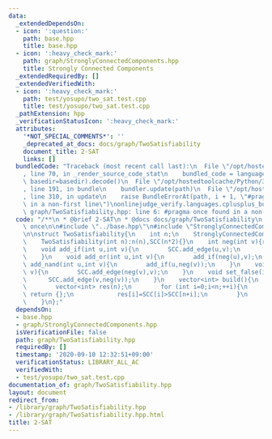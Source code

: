 ```yaml
---
data:
  _extendedDependsOn:
  - icon: ':question:'
    path: base.hpp
    title: base.hpp
  - icon: ':heavy_check_mark:'
    path: graph/StronglyConnectedComponents.hpp
    title: Strongly Connected Components
  _extendedRequiredBy: []
  _extendedVerifiedWith:
  - icon: ':heavy_check_mark:'
    path: test/yosupo/two_sat.test.cpp
    title: test/yosupo/two_sat.test.cpp
  _pathExtension: hpp
  _verificationStatusIcon: ':heavy_check_mark:'
  attributes:
    '*NOT_SPECIAL_COMMENTS*': ''
    _deprecated_at_docs: docs/graph/TwoSatisfiability
    document_title: 2-SAT
    links: []
  bundledCode: "Traceback (most recent call last):\n  File \"/opt/hostedtoolcache/Python/3.8.5/x64/lib/python3.8/site-packages/onlinejudge_verify/documentation/build.py\"\
    , line 70, in _render_source_code_stat\n    bundled_code = language.bundle(stat.path,\
    \ basedir=basedir).decode()\n  File \"/opt/hostedtoolcache/Python/3.8.5/x64/lib/python3.8/site-packages/onlinejudge_verify/languages/cplusplus.py\"\
    , line 191, in bundle\n    bundler.update(path)\n  File \"/opt/hostedtoolcache/Python/3.8.5/x64/lib/python3.8/site-packages/onlinejudge_verify/languages/cplusplus_bundle.py\"\
    , line 310, in update\n    raise BundleErrorAt(path, i + 1, \"#pragma once found\
    \ in a non-first line\")\nonlinejudge_verify.languages.cplusplus_bundle.BundleErrorAt:\
    \ graph/TwoSatisfiability.hpp: line 6: #pragma once found in a non-first line\n"
  code: "/**\n * @brief 2-SAT\n * @docs docs/graph/TwoSatisfiability\n */\n\n#pragma\
    \ once\n\n#include \"../base.hpp\"\n#include \"StronglyConnectedComponents.hpp\"\
    \n\nstruct TwoSatisfiability{\n    int n;\n    StronglyConnectedComponents SCC;\n\
    \    TwoSatisfiability(int n):n(n),SCC(n*2){}\n    int neg(int v){return (n+v)%(n*2);}\n\
    \    void add_if(int u,int v){\n        SCC.add_edge(u,v);\n        SCC.add_edge(neg(v),neg(u));\n\
    \    }\n    void add_or(int u,int v){\n        add_if(neg(u),v);\n    }\n    void\
    \ add_nand(int u,int v){\n        add_if(u,neg(v));\n    }\n    void set_true(int\
    \ v){\n        SCC.add_edge(neg(v),v);\n    }\n    void set_false(int v){\n  \
    \      SCC.add_edge(v,neg(v));\n    }\n    vector<int> build(){\n        SCC.build();\n\
    \        vector<int> res(n);\n        for (int i=0;i<n;++i){\n            if (SCC[i]==SCC[n+i])\
    \ return {};\n            res[i]=SCC[i]>SCC[n+i];\n        }\n        return res;\n\
    \    }\n};"
  dependsOn:
  - base.hpp
  - graph/StronglyConnectedComponents.hpp
  isVerificationFile: false
  path: graph/TwoSatisfiability.hpp
  requiredBy: []
  timestamp: '2020-09-10 12:32:51+09:00'
  verificationStatus: LIBRARY_ALL_AC
  verifiedWith:
  - test/yosupo/two_sat.test.cpp
documentation_of: graph/TwoSatisfiability.hpp
layout: document
redirect_from:
- /library/graph/TwoSatisfiability.hpp
- /library/graph/TwoSatisfiability.hpp.html
title: 2-SAT
---
```

